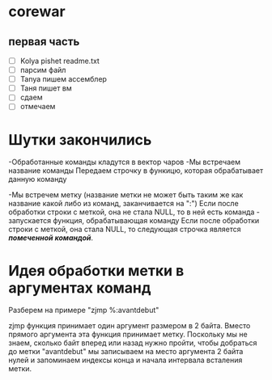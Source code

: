 # corewar
## первая часть
- [ ] Kolya pishet readme.txt
- [ ] парсим файл
- [ ] Tanya пишем ассемблер
- [ ] Таня пишет вм
- [ ] сдаем
- [ ] отмечаем

# Шутки закончились
-Обработанные команды кладутся в вектор чаров
-Мы встречаем название команды
Передаем строчку в функицю, которая обрабатывает данную команду

-Мы встречем метку (название метки не может быть таким же как название какой либо из команд, заканчивается на ":")
Если после обработки строки с меткой, она не стала NULL, то в ней есть команда - запускается функция, обрабатывающая команду
Если после обработки строки с меткой, она стала NULL, то следующая строчка является ***помеченной командой***.

# Идея обработки метки в аргументах команд
Разберем на примере "zjmp %:avantdebut"

zjmp функция принимает один аргумент размером в 2 байта. Вместо прямого аргумента эта функция принимает метку. Поскольку мы не знаем, сколько байт вперед или назад нужно пройти, чтобы добраться до метки  "avantdebut" мы записываем на место аргумента 2 байта нулей и запоминаем индексы конца и начала интервала всталения метки.




